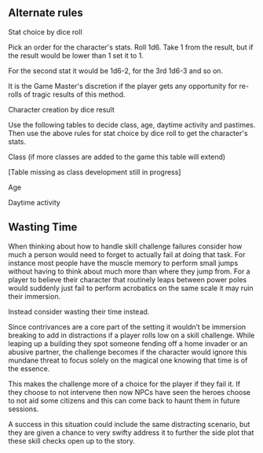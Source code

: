 ## Alternate rules

Stat choice by dice roll

Pick an order for the character's stats. Roll 1d6. Take 1 from the result, but if the result would be lower than 1 set it to 1.

For the second stat it would be 1d6-2, for the 3rd 1d6-3 and so on.

It is the Game Master's discretion if the player gets any opportunity for re-rolls of tragic results of this method.

Character creation by dice result

Use the following tables to decide class, age, daytime activity and pastimes. Then use the above rules for stat choice by dice roll to get the character's stats.

Class (if more classes are added to the game this table will extend)

\[Table missing as class development still in progress\]

Age

Daytime activity

## Wasting Time

When thinking about how to handle skill challenge failures consider how much a person would need to forget to actually fail at doing that task. For instance most people have the muscle memory to perform small jumps without having to think about much more than where they jump from. For a player to believe their character that routinely leaps between power poles would suddenly just fail to perform acrobatics on the same scale it may ruin their immersion.

Instead consider wasting their time instead.

Since contrivances are a core part of the setting it wouldn’t be immersion breaking to add in distractions if a player rolls low on a skill challenge. While leaping up a building they spot someone fending off a home invader or an abusive partner, the challenge becomes if the character would ignore this mundane threat to focus solely on the magical one knowing that time is of the essence.

This makes the challenge more of a choice for the player if they fail it. If they choose to not intervene then now NPCs have seen the heroes choose to not aid some citizens and this can come back to haunt them in future sessions.

A success in this situation could include the same distracting scenario, but they are given a chance to very swifty address it to further the side plot that these skill checks open up to the story.
